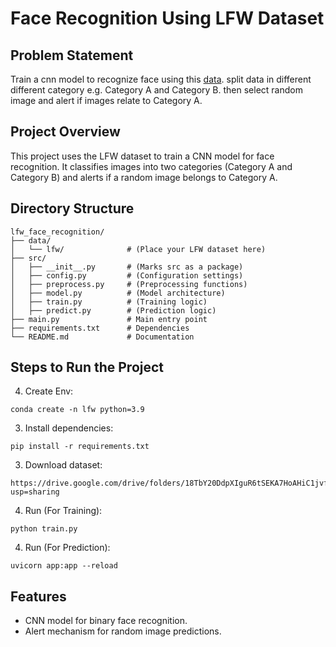 # Face Recognition Using LFW Dataset

## Problem Statement
Train a cnn model to recognize face using this [data](https://www.kaggle.com/datasets/atulanandjha/lfwpeople).
split data in different different category e.g. Category A and Category B. then select random image and alert if images relate to Category A.

## Project Overview
This project uses the LFW dataset to train a CNN model for face recognition. It classifies images into two categories (Category A and Category B) and alerts if a random image belongs to Category A.

## Directory Structure
```
lfw_face_recognition/
├── data/
│   └── lfw/              # (Place your LFW dataset here)
├── src/
│   ├── __init__.py       # (Marks src as a package)
│   ├── config.py         # (Configuration settings)
│   ├── preprocess.py     # (Preprocessing functions)
│   ├── model.py          # (Model architecture)
│   ├── train.py          # (Training logic)
│   ├── predict.py        # (Prediction logic)
├── main.py               # Main entry point
├── requirements.txt      # Dependencies
└── README.md             # Documentation
```

## Steps to Run the Project

4. Create Env:
```
conda create -n lfw python=3.9
```
3. Install dependencies:
```
pip install -r requirements.txt
```
3. Download dataset:
```
https://drive.google.com/drive/folders/18TbY20DdpXIguR6tSEKA7HoAHiC1jvfw?usp=sharing
```

4. Run (For Training):
```
python train.py
```
4. Run (For Prediction):
```
uvicorn app:app --reload
```

## Features
- CNN model for binary face recognition.
- Alert mechanism for random image predictions.
